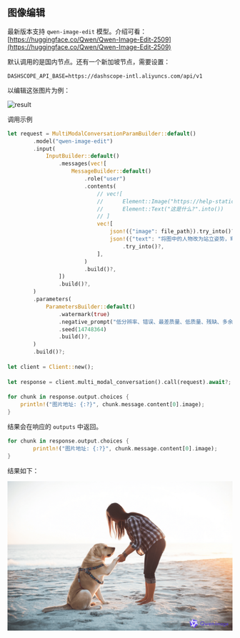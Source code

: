## 图像编辑

最新版本支持 `qwen-image-edit` 模型。介绍可看：[https://huggingface.co/Qwen/Qwen-Image-Edit-2509](https://huggingface.co/Qwen/Qwen-Image-Edit-2509)

默认调用的是国内节点。还有一个新加坡节点，需要设置：

```
DASHSCOPE_API_BASE=https://dashscope-intl.aliyuncs.com/api/v1
```

以编辑这张图片为例：

![result](../test_data/dog_and_girl.jpeg)

调用示例

```rust
let request = MultiModalConversationParamBuilder::default()
        .model("qwen-image-edit")
        .input(
            InputBuilder::default()
                .messages(vec![
                    MessageBuilder::default()
                        .role("user")
                        .contents(
                            // vec![
                            //      Element::Image("https://help-static-aliyun-doc.aliyuncs.com/file-manage-files/zh-CN/20241022/emyrja/dog_and_girl.jpeg".into()),
                            //      Element::Text("这是什么?".into())
                            // ]
                            vec![
                                json!({"image": file_path}).try_into()?,
                                json!({"text": "将图中的人物改为站立姿势，弯腰握住狗的前爪?"})
                                    .try_into()?,
                            ],
                        )
                        .build()?,
                ])
                .build()?,
        )
        .parameters(
            ParametersBuilder::default()
                .watermark(true)
                .negative_prompt("低分辨率、错误、最差质量、低质量、残缺、多余的手指、比例不良")
                .seed(14748364)
                .build()?,
        )
        .build()?;

let client = Client::new();

let response = client.multi_modal_conversation().call(request).await?;

for chunk in response.output.choices {
    println!("图片地址: {:?}", chunk.message.content[0].image);
}
```

结果会在响应的 `outputs` 中返回。

```rust
for chunk in response.output.choices {
        println!("图片地址: {:?}", chunk.message.content[0].image);
}
```

结果如下：

![result](../test_data/qwen-image-edit-res.png)
